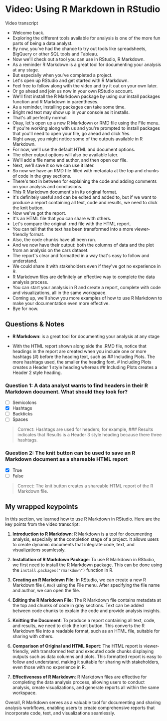 # Video: Using R Markdown in RStudio

Video transcript

- Welcome back.
- Exploring the different tools available for analysis is one of the more fun parts of being a data analyst.
- By now, you've had the chance to try out tools like spreadsheets, BigQuery or other SQL tools and Tableau.
- Now we'll check out a tool you can use in RStudio, R Markdown.
- As a reminder R Markdown is a great tool for documenting your analysis at any stage.
- But especially when you've completed a project.
- Let's open up RStudio and get started with R Markdown.
- Feel free to follow along with the video and try it out on your own later.
- Or go ahead and join us now in your own RStudio account.
- We'll first install the R Markdown package by using our install packages function and R Markdown in parentheses.
- As a reminder, installing packages can take some time.
- Bright red text may show up in your console as it installs.
- That's all perfectly normal.
- Okay, let's open up a new R Markdown or RMD file using the File menu.
- If you're working along with us and you're prompted to install packages that you'll need to open your file, go ahead and click Yes.
- Right away, you might notice some of the outputs available in R Markdown.
- For now, we'll use the default HTML and document options.
- The other output options will also be available later.
- We'll add a file name and author, and then open our file.
- Next, we'll save it so we can use it later.
- So now we have an RMD file filled with metadata at the top and chunks of code in the gray sections.
- There's text in between for explaining the code and adding comments on your analysis and conclusions.
- This R Markdown document's in its original format.
- It's definitely useful and can be edited and added to, but if we want to produce a report containing all text, code and results, we need to click the knit button.
- Now we've got the report.
- It's an HTML file that you can share with others.
- Let's compare the original .rmd file with the HTML report.
- You can tell that the text has been transformed into a more viewer- friendly format.
- Also, the code chunks have all been run.
- And we now have their output: both the columns of data and the plot from an analysis on the cars dataset.
- The report's clear and formatted in a way that's easy to follow and understand.
- We could share it with stakeholders even if they've got no experience in R.
- R Markdown files are definitely an effective way to complete the data analysis process.
- You can start your analysis in R and create a report, complete with code and visualizations, all in the same workspace.
- Coming up, we'll show you more examples of how to use R Markdown to make your documentation even more effective.
- Bye for now.

## Questions & Notes

- **R Markdown**: is a great tool for documenting your analysis at any stage

- With the HTML report shown along side the .RMD file, notice that headings in the report are created when you include one or more hashtags (#) before the heading text, such as ## Including Plots. The more hashtags used, the smaller the heading font. # Including Plots creates a Header 1 style heading whereas ## Including Plots creates a Header 2 style heading.

### Question 1: A data analyst wants to find headers in their R Markdown document. What should they look for?

- [ ] Semicolons
- [x] Hashtags
- [ ] Backticks
- [ ] Spaces

> Correct: Hashtags are used for headers; for example, ### Results indicates that Results is a Header 3 style heading because there three hashtags.

### Question 2: The knit button can be used to save an R Markdown document as a shareable HTML report

- [x] True
- [ ] False

> Correct: The knit button creates a shareable HTML report of the R Markdown file.

## My wrapped keypoints

In this section, we learned how to use R Markdown in RStudio. Here are the key points from the video transcript:

1. **Introduction to R Markdown**: R Markdown is a tool for documenting analysis, especially at the completion stage of a project. It allows users to create dynamic documents that integrate code, text, and visualizations seamlessly.

2. **Installation of R Markdown Package**: To use R Markdown in RStudio, we first need to install the R Markdown package. This can be done using the `install.packages("rmarkdown")` function in R.

3. **Creating an R Markdown File**: In RStudio, we can create a new R Markdown file (`.Rmd`) using the File menu. After specifying the file name and author, we can open the file.

4. **Editing the R Markdown File**: The R Markdown file contains metadata at the top and chunks of code in gray sections. Text can be added between code chunks to explain the code and provide analysis insights.

5. **Knitting the Document**: To produce a report containing all text, code, and results, we need to click the knit button. This converts the R Markdown file into a readable format, such as an HTML file, suitable for sharing with others.

6. **Comparison of Original and HTML Report**: The HTML report is viewer-friendly, with transformed text and executed code chunks displaying outputs such as data columns and plots. This formatted report is easy to follow and understand, making it suitable for sharing with stakeholders, even those with no experience in R.

7. **Effectiveness of R Markdown**: R Markdown files are effective for completing the data analysis process, allowing users to conduct analysis, create visualizations, and generate reports all within the same workspace.

Overall, R Markdown serves as a valuable tool for documenting and sharing analysis workflows, enabling users to create comprehensive reports that incorporate code, text, and visualizations seamlessly.
